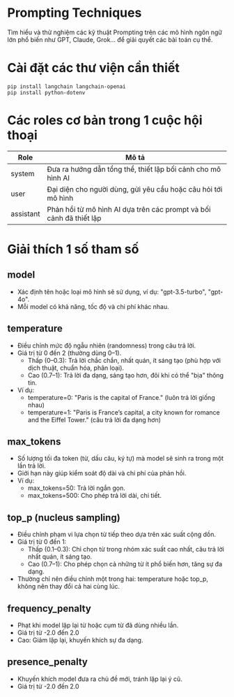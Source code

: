 # Prompting Techniques

Tìm hiểu và thử nghiệm các kỹ thuật Prompting trên các mô hình ngôn ngữ lớn phổ biến như GPT, Claude, Grok... để giải quyết các bài toán cụ thể.

# Cài đặt các thư viện cần thiết
```
pip install langchain langchain-openai
pip install python-dotenv
```

# Các roles cơ bản trong 1 cuộc hội thoại

|Role|Mô tả|
|---|---|
|system|Đưa ra hướng dẫn tổng thể, thiết lập bối cảnh cho mô hình AI|
|user|Đại diện cho người dùng, gửi yêu cầu hoặc câu hỏi tới mô hình|
|assistant|Phản hồi từ mô hình AI dựa trên các prompt và bối cảnh đã thiết lập|


# Giải thích 1 số tham số
## model
* Xác định tên hoặc loại mô hình sẽ sử dụng, ví dụ: "gpt-3.5-turbo", "gpt-4o".
* Mỗi model có khả năng, tốc độ và chi phí khác nhau.

## temperature
* Điều chỉnh mức độ ngẫu nhiên (randomness) trong câu trả lời. 
* Giá trị từ 0 đến 2 (thường dùng 0–1). 
  * Thấp (0–0.3): Trả lời chắc chắn, nhất quán, ít sáng tạo (phù hợp với dịch thuật, chuẩn hóa, phân loại). 
  * Cao (0.7–1): Trả lời đa dạng, sáng tạo hơn, đôi khi có thể "bịa" thông tin. 
* Ví dụ:
  * temperature=0: "Paris is the capital of France." (luôn trả lời giống nhau)
  * temperature=1: "Paris is France’s capital, a city known for romance and the Eiffel Tower." (câu trả lời đa dạng hơn)

## max_tokens
* Số lượng tối đa token (từ, dấu câu, ký tự) mà model sẽ sinh ra trong một lần trả lời.
* Giới hạn này giúp kiểm soát độ dài và chi phí của phản hồi. 
* Ví dụ:
  * max_tokens=50: Trả lời ngắn gọn.
  * max_tokens=500: Cho phép trả lời dài, chi tiết.

## top_p (nucleus sampling)
* Điều chỉnh phạm vi lựa chọn từ tiếp theo dựa trên xác suất cộng dồn.
* Giá trị từ 0 đến 1:
  * Thấp (0.1–0.3): Chỉ chọn từ trong nhóm xác suất cao nhất, câu trả lời nhất quán, ít sáng tạo. 
  * Cao (0.7–1): Cho phép chọn cả những từ ít phổ biến hơn, tăng sự đa dạng. 
* Thường chỉ nên điều chỉnh một trong hai: temperature hoặc top_p, không nên thay đổi cả hai cùng lúc.

## frequency_penalty
* Phạt khi model lặp lại từ hoặc cụm từ đã dùng nhiều lần. 
* Giá trị từ -2.0 đến 2.0
* Cao: Giảm lặp lại, khuyến khích sự đa dạng.

## presence_penalty
* Khuyến khích model đưa ra chủ đề mới, tránh lặp lại ý cũ. 
* Giá trị từ -2.0 đến 2.0
